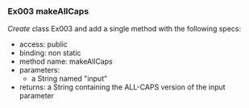 ### Ex003 makeAllCaps
*Create* class Ex003 and add a single method with the following specs:

- access: public
- binding: non static
- method name: makeAllCaps
- parameters:
    - a String named "input"
- returns: a String containing the ALL-CAPS version of the input parameter
